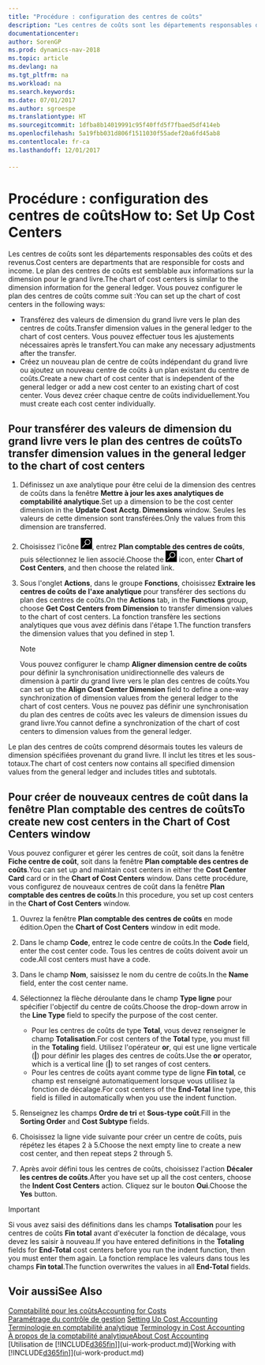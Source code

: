 ```yaml
---
title: "Procédure : configuration des centres de coûts"
description: "Les centres de coûts sont les départements responsables des coûts et des revenus. Le plan des centres de coûts est semblable aux informations sur la dimension pour le grand livre."
documentationcenter: 
author: SorenGP
ms.prod: dynamics-nav-2018
ms.topic: article
ms.devlang: na
ms.tgt_pltfrm: na
ms.workload: na
ms.search.keywords: 
ms.date: 07/01/2017
ms.author: sgroespe
ms.translationtype: HT
ms.sourcegitcommit: 1dfba8b14019991c95f40ffd5f7fbaed5df414eb
ms.openlocfilehash: 5a19fbb031d806f1511030f55adef20a6fd45ab8
ms.contentlocale: fr-ca
ms.lasthandoff: 12/01/2017

---
```

# <a name="how-to-set-up-cost-centers"></a><span data-ttu-id="bc2f6-104">Procédure : configuration des centres de coûts</span><span class="sxs-lookup"><span data-stu-id="bc2f6-104">How to: Set Up Cost Centers</span></span>
<span data-ttu-id="bc2f6-105">Les centres de coûts sont les départements responsables des coûts et des revenus.</span><span class="sxs-lookup"><span data-stu-id="bc2f6-105">Cost centers are departments that are responsible for costs and income.</span></span> <span data-ttu-id="bc2f6-106">Le plan des centres de coûts est semblable aux informations sur la dimension pour le grand livre.</span><span class="sxs-lookup"><span data-stu-id="bc2f6-106">The chart of cost centers is similar to the dimension information for the general ledger.</span></span> <span data-ttu-id="bc2f6-107">Vous pouvez configurer le plan des centres de coûts comme suit :</span><span class="sxs-lookup"><span data-stu-id="bc2f6-107">You can set up the chart of cost centers in the following ways:</span></span>  

-   <span data-ttu-id="bc2f6-108">Transférez des valeurs de dimension du grand livre vers le plan des centres de coûts.</span><span class="sxs-lookup"><span data-stu-id="bc2f6-108">Transfer dimension values in the general ledger to the chart of cost centers.</span></span> <span data-ttu-id="bc2f6-109">Vous pouvez effectuer tous les ajustements nécessaires après le transfert.</span><span class="sxs-lookup"><span data-stu-id="bc2f6-109">You can make any necessary adjustments after the transfer.</span></span>  
-   <span data-ttu-id="bc2f6-110">Créez un nouveau plan de centre de coûts indépendant du grand livre ou ajoutez un nouveau centre de coûts à un plan existant du centre de coûts.</span><span class="sxs-lookup"><span data-stu-id="bc2f6-110">Create a new chart of cost center that is independent of the general ledger or add a new cost center to an existing chart of cost center.</span></span> <span data-ttu-id="bc2f6-111">Vous devez créer chaque centre de coûts individuellement.</span><span class="sxs-lookup"><span data-stu-id="bc2f6-111">You must create each cost center individually.</span></span>  

## <a name="to-transfer-dimension-values-in-the-general-ledger-to-the-chart-of-cost-centers"></a><span data-ttu-id="bc2f6-112">Pour transférer des valeurs de dimension du grand livre vers le plan des centres de coûts</span><span class="sxs-lookup"><span data-stu-id="bc2f6-112">To transfer dimension values in the general ledger to the chart of cost centers</span></span>  
1.  <span data-ttu-id="bc2f6-113">Définissez un axe analytique pour être celui de la dimension des centres de coûts dans la fenêtre **Mettre à jour les axes analytiques de comptabilité analytique**.</span><span class="sxs-lookup"><span data-stu-id="bc2f6-113">Set up a dimension to be the cost center dimension in the **Update Cost Acctg. Dimensions** window.</span></span> <span data-ttu-id="bc2f6-114">Seules les valeurs de cette dimension sont transférées.</span><span class="sxs-lookup"><span data-stu-id="bc2f6-114">Only the values from this dimension are transferred.</span></span>  
2.  <span data-ttu-id="bc2f6-115">Choisissez l'icône ![Page ou rapport pour la recherche](media/ui-search/search_small.png "icône Page ou rapport pour la recherche"), entrez **Plan comptable des centres de coûts**, puis sélectionnez le lien associé.</span><span class="sxs-lookup"><span data-stu-id="bc2f6-115">Choose the ![Search for Page or Report](media/ui-search/search_small.png "Search for Page or Report icon") icon, enter **Chart of Cost Centers**, and then choose the related link.</span></span>  
3.  <span data-ttu-id="bc2f6-116">Sous l'onglet **Actions**, dans le groupe **Fonctions**, choisissez **Extraire les centres de coûts de l'axe analytique** pour transférer des sections du plan des centres de coûts.</span><span class="sxs-lookup"><span data-stu-id="bc2f6-116">On the **Actions** tab, in the **Functions** group, choose **Get Cost Centers from Dimension** to transfer dimension values to the chart of cost centers.</span></span> <span data-ttu-id="bc2f6-117">La fonction transfère les sections analytiques que vous avez définis dans l'étape 1.</span><span class="sxs-lookup"><span data-stu-id="bc2f6-117">The function transfers the dimension values that you defined in step 1.</span></span>  

    > [!NOTE]  
    >  <span data-ttu-id="bc2f6-118">Vous pouvez configurer le champ **Aligner dimension centre de coûts** pour définir la synchronisation unidirectionnelle des valeurs de dimension à partir du grand livre vers le plan des centres de coûts.</span><span class="sxs-lookup"><span data-stu-id="bc2f6-118">You can set up the **Align Cost Center Dimension**  field to define a one-way synchronization of dimension values from the general ledger to the chart of cost centers.</span></span> <span data-ttu-id="bc2f6-119">Vous ne pouvez pas définir une synchronisation du plan des centres de coûts avec les valeurs de dimension issues du grand livre.</span><span class="sxs-lookup"><span data-stu-id="bc2f6-119">You cannot define a synchronization of the chart of cost centers to dimension values from the general ledger.</span></span>  

<span data-ttu-id="bc2f6-120">Le plan des centres de coûts comprend désormais toutes les valeurs de dimension spécifiées provenant du grand livre. Il inclut les titres et les sous-totaux.</span><span class="sxs-lookup"><span data-stu-id="bc2f6-120">The chart of cost centers now contains all specified dimension values from the general ledger and includes titles and subtotals.</span></span>  

## <a name="to-create-new-cost-centers-in-the-chart-of-cost-centers-window"></a><span data-ttu-id="bc2f6-121">Pour créer de nouveaux centres de coût dans la fenêtre Plan comptable des centres de coûts</span><span class="sxs-lookup"><span data-stu-id="bc2f6-121">To create new cost centers in the Chart of Cost Centers window</span></span>  
<span data-ttu-id="bc2f6-122">Vous pouvez configurer et gérer les centres de coût, soit dans la fenêtre **Fiche centre de coût**, soit dans la fenêtre **Plan comptable des centres de coûts**.</span><span class="sxs-lookup"><span data-stu-id="bc2f6-122">You can set up and maintain cost centers in either the **Cost Center Card** card or in the **Chart of Cost Centers** window.</span></span> <span data-ttu-id="bc2f6-123">Dans cette procédure, vous configurez de nouveaux centres de coût dans la fenêtre **Plan comptable des centres de coûts**.</span><span class="sxs-lookup"><span data-stu-id="bc2f6-123">In this procedure, you set up cost centers in the **Chart of Cost Centers** window.</span></span>  

1. <span data-ttu-id="bc2f6-124">Ouvrez la fenêtre **Plan comptable des centres de coûts** en mode édition.</span><span class="sxs-lookup"><span data-stu-id="bc2f6-124">Open the **Chart of Cost Centers** window in edit mode.</span></span>  
2. <span data-ttu-id="bc2f6-125">Dans le champ **Code**, entrez le code centre de coûts.</span><span class="sxs-lookup"><span data-stu-id="bc2f6-125">In the **Code** field, enter the cost center code.</span></span> <span data-ttu-id="bc2f6-126">Tous les centres de coûts doivent avoir un code.</span><span class="sxs-lookup"><span data-stu-id="bc2f6-126">All cost centers must have a code.</span></span>  
3. <span data-ttu-id="bc2f6-127">Dans le champ **Nom**, saisissez le nom du centre de coûts.</span><span class="sxs-lookup"><span data-stu-id="bc2f6-127">In the **Name** field, enter the cost center name.</span></span>  
4. <span data-ttu-id="bc2f6-128">Sélectionnez la flèche déroulante dans le champ **Type ligne** pour spécifier l'objectif du centre de coûts.</span><span class="sxs-lookup"><span data-stu-id="bc2f6-128">Choose the drop-down arrow in the **Line Type** field to specify the purpose of the cost center.</span></span>  

    - <span data-ttu-id="bc2f6-129">Pour les centres de coûts de type **Total**, vous devez renseigner le champ **Totalisation**.</span><span class="sxs-lookup"><span data-stu-id="bc2f6-129">For cost centers of the **Total** type, you must fill in the **Totaling** field.</span></span> <span data-ttu-id="bc2f6-130">Utilisez l'opérateur **or**, qui est une ligne verticale (**&#124;**) pour définir les plages des centres de coûts.</span><span class="sxs-lookup"><span data-stu-id="bc2f6-130">Use the **or** operator, which is a vertical line (**&#124;**) to set ranges of cost centers.</span></span>  
    - <span data-ttu-id="bc2f6-131">Pour les centres de coûts ayant comme type de ligne **Fin total**, ce champ est renseigné automatiquement lorsque vous utilisez la fonction de décalage.</span><span class="sxs-lookup"><span data-stu-id="bc2f6-131">For cost centers of the **End-Total** line type, this field is filled in automatically when you use the indent function.</span></span>  
5.  <span data-ttu-id="bc2f6-132">Renseignez les champs **Ordre de tri** et **Sous\-type coût**.</span><span class="sxs-lookup"><span data-stu-id="bc2f6-132">Fill in the **Sorting Order** and **Cost Subtype** fields.</span></span>  
6.  <span data-ttu-id="bc2f6-133">Choisissez la ligne vide suivante pour créer un centre de coûts, puis répétez les étapes 2 à 5.</span><span class="sxs-lookup"><span data-stu-id="bc2f6-133">Choose the next empty line to create a new cost center, and then repeat steps 2 through 5.</span></span>  
7.  <span data-ttu-id="bc2f6-134">Après avoir défini tous les centres de coûts, choisissez l'action **Décaler les centres de coûts**.</span><span class="sxs-lookup"><span data-stu-id="bc2f6-134">After you have set up all the cost centers, choose the **Indent Cost Centers** action.</span></span> <span data-ttu-id="bc2f6-135">Cliquez sur le bouton **Oui**.</span><span class="sxs-lookup"><span data-stu-id="bc2f6-135">Choose the **Yes** button.</span></span>  

> [!IMPORTANT]  
>  <span data-ttu-id="bc2f6-136">Si vous avez saisi des définitions dans les champs **Totalisation** pour les centres de coûts **Fin total** avant d'exécuter la fonction de décalage, vous devez les saisir à nouveau.</span><span class="sxs-lookup"><span data-stu-id="bc2f6-136">If you have entered definitions in the **Totaling** fields for **End-Total** cost centers before you run the indent function, then you must enter them again.</span></span> <span data-ttu-id="bc2f6-137">La fonction remplace les valeurs dans tous les champs **Fin total**.</span><span class="sxs-lookup"><span data-stu-id="bc2f6-137">The function overwrites the values in all **End-Total** fields.</span></span>  

## <a name="see-also"></a><span data-ttu-id="bc2f6-138">Voir aussi</span><span class="sxs-lookup"><span data-stu-id="bc2f6-138">See Also</span></span>  
[<span data-ttu-id="bc2f6-139">Comptabilité pour les coûts</span><span class="sxs-lookup"><span data-stu-id="bc2f6-139">Accounting for Costs</span></span>](finance-manage-cost-accounting.md)  
<span data-ttu-id="bc2f6-140">[Paramétrage du contrôle de gestion](finance-set-up-cost-accounting.md) </span><span class="sxs-lookup"><span data-stu-id="bc2f6-140">[Setting Up Cost Accounting](finance-set-up-cost-accounting.md) </span></span>  
<span data-ttu-id="bc2f6-141">[Terminologie en comptabilité analytique](finance-terminology-in-cost-accounting.md) </span><span class="sxs-lookup"><span data-stu-id="bc2f6-141">[Terminology in Cost Accounting](finance-terminology-in-cost-accounting.md) </span></span>  
[<span data-ttu-id="bc2f6-142">À propos de la comptabilité analytique</span><span class="sxs-lookup"><span data-stu-id="bc2f6-142">About Cost Accounting</span></span>](finance-about-cost-accounting.md)  
<span data-ttu-id="bc2f6-143">[Utilisation de [!INCLUDE[d365fin](includes/d365fin_md.md)]](ui-work-product.md)</span><span class="sxs-lookup"><span data-stu-id="bc2f6-143">[Working with [!INCLUDE[d365fin](includes/d365fin_md.md)]](ui-work-product.md)</span></span>

